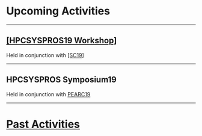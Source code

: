 # Upcoming Activities

------
## [[HPCSYSPROS19 Workshop]](http://sighpc-syspros.org/workshops/2019/) 
Held in conjunction with [[SC19]](http://sc19.supercomputing.org)

------
## HPCSYSPROS Symposium19
Held in conjunction with [PEARC19](https://www.pearc19.pearc.org)

------

# [Past Activities](PastActivities.md)
